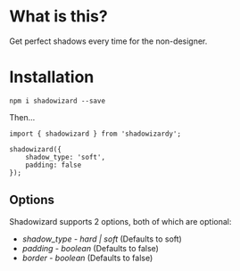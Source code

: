 # What is this?

Get perfect shadows every time for the non-designer.

# Installation

`npm i shadowizard --save`

Then...

```
import { shadowizard } from 'shadowizardy';

shadowizard({
    shadow_type: 'soft',
    padding: false
});
```

## Options

Shadowizard supports 2 options, both of which are optional:

- _shadow_type_ - _hard | soft_ (Defaults to soft)
- _padding_ - _boolean_ (Defaults to false)
- _border_ - _boolean_ (Defaults to false)

